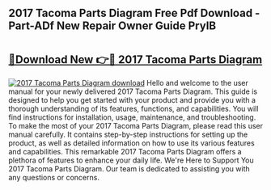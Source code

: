 ## 2017 Tacoma Parts Diagram Free Pdf Download - Part-ADf New Repair Owner Guide PryIB

# <h2><a href="http://dfuu3w.blite.top/?on=2017+Tacoma+Parts+Diagram">🔗Download New 👉🔴 2017 Tacoma Parts Diagram</a></h2>

[![2017 Tacoma Parts Diagram download](https://i.imgur.com/lujVjoI.png)](http://dfuu3w.blite.top/?on=2017+Tacoma+Parts+Diagram)
Hello and welcome to the user manual for your newly delivered 2017 Tacoma Parts Diagram. This guide is designed to help you get started with your product and provide you with a thorough understanding of its features, functions, and capabilities. You will find instructions for installation, usage, maintenance, and troubleshooting. To make the most of your 2017 Tacoma Parts Diagram, please read this user manual carefully. It contains step-by-step instructions for setting up the product, as well as detailed information on how to use its various features and capabilities. This remarkable 2017 Tacoma Parts Diagram offers a plethora of features to enhance your daily life. We're Here to Support You 2017 Tacoma Parts Diagram. Our team is dedicated to assisting you with any questions or concerns.
